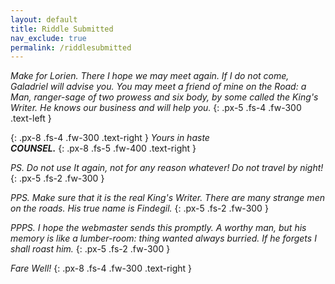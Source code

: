 ```yaml
---
layout: default
title: Riddle Submitted
nav_exclude: true
permalink: /riddlesubmitted
---
```


_Make for Lorien. There I hope we may meet again. If I do not come, Galadriel will advise you. You may meet a friend of mine on the Road: a Man, ranger-sage of two prowess and six body, by some called the King's Writer. He knows our business and will help you._
{: .px-5 .fs-4 .fw-300 .text-left }

{: .px-8 .fs-4 .fw-300 .text-right }
_Yours in haste_ <br>
***COUNSEL.*** 
{: .px-8 .fs-5 .fw-400 .text-right }


_PS. Do not use It again, not for any reason whatever! Do not travel by night!_
{: .px-5 .fs-2 .fw-300 }

_PPS. Make sure that it is the real King's Writer. There are many strange men on the roads. His true name is Findegil._
{: .px-5 .fs-2 .fw-300 }

_PPPS. I hope the webmaster sends this promptly. A worthy man, but his memory is like a lumber-room: thing wanted always burried. If he forgets I shall roast him._
{: .px-5 .fs-2 .fw-300  }

_Fare Well!_
{: .px-8 .fs-4 .fw-300 .text-right }
